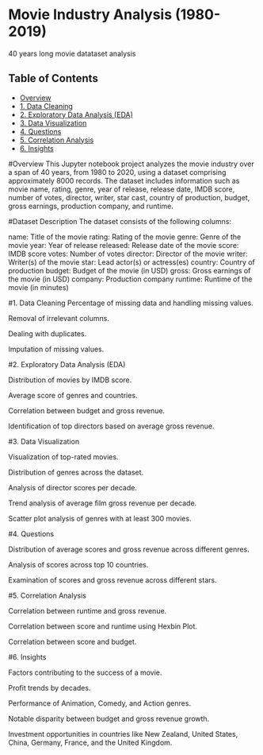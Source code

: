 # Movie Industry Analysis (1980-2019)
40 years long movie datataset analysis

## Table of Contents
- [Overview](#overview)
- [1. Data Cleaning](#data-cleaning)
- [2. Exploratory Data Analysis (EDA)](#exploratory-data-analysis-eda)
- [3. Data Visualization](#data-visualization)
- [4. Questions](#key-questions)
- [5. Correlation Analysis](#correlation-analysis)
- [6. Insights](#insights)



#Overview
This Jupyter notebook project analyzes the movie industry over a span of 40 years, from 1980 to 2020, using a dataset comprising approximately 8000 records. The dataset includes information such as movie name, rating, genre, year of release, release date, IMDB score, number of votes, director, writer, star cast, country of production, budget, gross earnings, production company, and runtime.

#Dataset Description
The dataset consists of the following columns:

name: Title of the movie
rating: Rating of the movie
genre: Genre of the movie
year: Year of release
released: Release date of the movie
score: IMDB score
votes: Number of votes
director: Director of the movie
writer: Writer(s) of the movie
star: Lead actor(s) or actress(es)
country: Country of production
budget: Budget of the movie (in USD)
gross: Gross earnings of the movie (in USD)
company: Production company
runtime: Runtime of the movie (in minutes)






#1. Data Cleaning
Percentage of missing data and handling missing values.

Removal of irrelevant columns.

Dealing with duplicates.

Imputation of missing values.


#2. Exploratory Data Analysis (EDA)

Distribution of movies by IMDB score.

Average score of genres and countries.

Correlation between budget and gross revenue.

Identification of top directors based on average gross revenue.


#3. Data Visualization

Visualization of top-rated movies.

Distribution of genres across the dataset.

Analysis of director scores per decade.

Trend analysis of average film gross revenue per decade.

Scatter plot analysis of genres with at least 300 movies.


#4. Questions

Distribution of average scores and gross revenue across different genres.

Analysis of scores across top 10 countries.

Examination of scores and gross revenue across different stars.


#5. Correlation Analysis

Correlation between runtime and gross revenue.

Correlation between score and runtime using Hexbin Plot.

Correlation between score and budget.


#6. Insights

Factors contributing to the success of a movie.

Profit trends by decades.

Performance of Animation, Comedy, and Action genres.

Notable disparity between budget and gross revenue growth.

Investment opportunities in countries like New Zealand, United States, China, Germany, France, and the United Kingdom.

